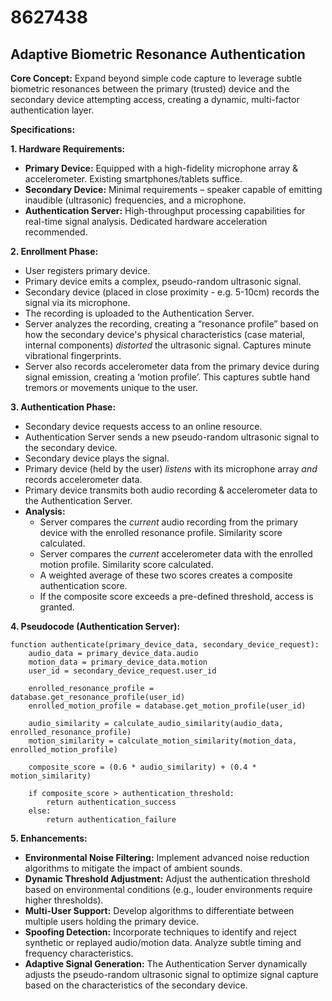 # 8627438

## Adaptive Biometric Resonance Authentication

**Core Concept:** Expand beyond simple code capture to leverage subtle biometric resonances between the primary (trusted) device and the secondary device attempting access, creating a dynamic, multi-factor authentication layer.

**Specifications:**

**1. Hardware Requirements:**

*   **Primary Device:** Equipped with a high-fidelity microphone array & accelerometer. Existing smartphones/tablets suffice.
*   **Secondary Device:** Minimal requirements – speaker capable of emitting inaudible (ultrasonic) frequencies, and a microphone.
*   **Authentication Server:** High-throughput processing capabilities for real-time signal analysis. Dedicated hardware acceleration recommended.

**2. Enrollment Phase:**

*   User registers primary device.
*   Primary device emits a complex, pseudo-random ultrasonic signal.
*   Secondary device (placed in close proximity - e.g. 5-10cm) records the signal via its microphone.
*   The recording is uploaded to the Authentication Server.
*   Server analyzes the recording, creating a “resonance profile” based on how the secondary device's physical characteristics (case material, internal components) *distorted* the ultrasonic signal. Captures minute vibrational fingerprints.
*   Server also records accelerometer data from the primary device during signal emission, creating a ‘motion profile’. This captures subtle hand tremors or movements unique to the user.

**3. Authentication Phase:**

*   Secondary device requests access to an online resource.
*   Authentication Server sends a new pseudo-random ultrasonic signal to the secondary device.
*   Secondary device plays the signal.
*   Primary device (held by the user) *listens* with its microphone array *and* records accelerometer data.
*   Primary device transmits both audio recording & accelerometer data to the Authentication Server.
*   **Analysis:**
    *   Server compares the *current* audio recording from the primary device with the enrolled resonance profile. Similarity score calculated.
    *   Server compares the *current* accelerometer data with the enrolled motion profile. Similarity score calculated.
    *   A weighted average of these two scores creates a composite authentication score.
    *   If the composite score exceeds a pre-defined threshold, access is granted.

**4. Pseudocode (Authentication Server):**

```
function authenticate(primary_device_data, secondary_device_request):
    audio_data = primary_device_data.audio
    motion_data = primary_device_data.motion
    user_id = secondary_device_request.user_id

    enrolled_resonance_profile = database.get_resonance_profile(user_id)
    enrolled_motion_profile = database.get_motion_profile(user_id)

    audio_similarity = calculate_audio_similarity(audio_data, enrolled_resonance_profile)
    motion_similarity = calculate_motion_similarity(motion_data, enrolled_motion_profile)

    composite_score = (0.6 * audio_similarity) + (0.4 * motion_similarity)

    if composite_score > authentication_threshold:
        return authentication_success
    else:
        return authentication_failure
```

**5. Enhancements:**

*   **Environmental Noise Filtering:**  Implement advanced noise reduction algorithms to mitigate the impact of ambient sounds.
*   **Dynamic Threshold Adjustment:**  Adjust the authentication threshold based on environmental conditions (e.g., louder environments require higher thresholds).
*   **Multi-User Support:**  Develop algorithms to differentiate between multiple users holding the primary device.
*   **Spoofing Detection:** Incorporate techniques to identify and reject synthetic or replayed audio/motion data.  Analyze subtle timing and frequency characteristics.
*   **Adaptive Signal Generation:**  The Authentication Server dynamically adjusts the pseudo-random ultrasonic signal to optimize signal capture based on the characteristics of the secondary device.